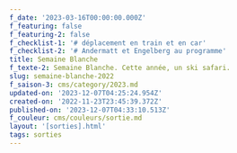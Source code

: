 ```yaml
---
f_date: '2023-03-16T00:00:00.000Z'
f_featuring: false
f_featuring-2: false
f_checklist-1: '# déplacement en train et en car'
f_checklist-2: '# Andermatt et Engelberg au programme'
title: Semaine Blanche
f_texte-2: Semaine Blanche. Cette année, un ski safari.
slug: semaine-blanche-2022
f_saison-3: cms/category/2023.md
updated-on: '2023-12-07T04:25:24.954Z'
created-on: '2022-11-23T23:45:39.372Z'
published-on: '2023-12-07T04:33:10.513Z'
f_couleur: cms/couleurs/sortie.md
layout: '[sorties].html'
tags: sorties
---
```



